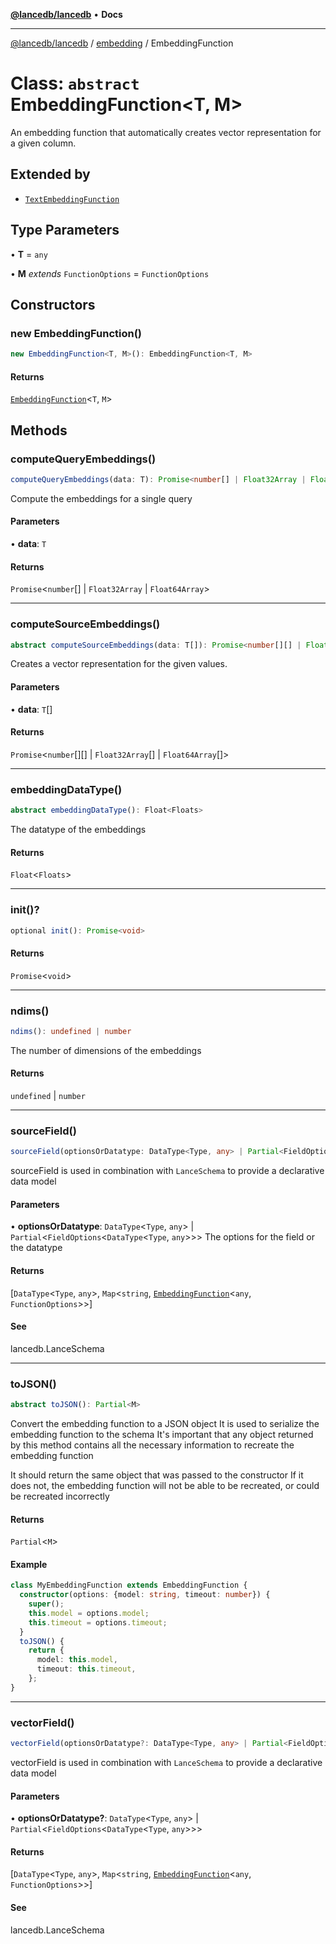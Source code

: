 [**@lancedb/lancedb**](../../../README.md) • **Docs**

***

[@lancedb/lancedb](../../../globals.md) / [embedding](../README.md) / EmbeddingFunction

# Class: `abstract` EmbeddingFunction&lt;T, M&gt;

An embedding function that automatically creates vector representation for a given column.

## Extended by

- [`TextEmbeddingFunction`](TextEmbeddingFunction.md)

## Type Parameters

• **T** = `any`

• **M** *extends* `FunctionOptions` = `FunctionOptions`

## Constructors

### new EmbeddingFunction()

```ts
new EmbeddingFunction<T, M>(): EmbeddingFunction<T, M>
```

#### Returns

[`EmbeddingFunction`](EmbeddingFunction.md)&lt;`T`, `M`&gt;

## Methods

### computeQueryEmbeddings()

```ts
computeQueryEmbeddings(data: T): Promise<number[] | Float32Array | Float64Array>
```

Compute the embeddings for a single query

#### Parameters

• **data**: `T`

#### Returns

`Promise`&lt;`number`[] \| `Float32Array` \| `Float64Array`&gt;

***

### computeSourceEmbeddings()

```ts
abstract computeSourceEmbeddings(data: T[]): Promise<number[][] | Float32Array[] | Float64Array[]>
```

Creates a vector representation for the given values.

#### Parameters

• **data**: `T`[]

#### Returns

`Promise`&lt;`number`[][] \| `Float32Array`[] \| `Float64Array`[]&gt;

***

### embeddingDataType()

```ts
abstract embeddingDataType(): Float<Floats>
```

The datatype of the embeddings

#### Returns

`Float`&lt;`Floats`&gt;

***

### init()?

```ts
optional init(): Promise<void>
```

#### Returns

`Promise`&lt;`void`&gt;

***

### ndims()

```ts
ndims(): undefined | number
```

The number of dimensions of the embeddings

#### Returns

`undefined` \| `number`

***

### sourceField()

```ts
sourceField(optionsOrDatatype: DataType<Type, any> | Partial<FieldOptions<DataType<Type, any>>>): [DataType<Type, any>, Map<string, EmbeddingFunction<any, FunctionOptions>>]
```

sourceField is used in combination with `LanceSchema` to provide a declarative data model

#### Parameters

• **optionsOrDatatype**: `DataType`&lt;`Type`, `any`&gt; \| `Partial`&lt;`FieldOptions`&lt;`DataType`&lt;`Type`, `any`&gt;&gt;&gt;
  The options for the field or the datatype

#### Returns

[`DataType`&lt;`Type`, `any`&gt;, `Map`&lt;`string`, [`EmbeddingFunction`](EmbeddingFunction.md)&lt;`any`, `FunctionOptions`&gt;&gt;]

#### See

lancedb.LanceSchema

***

### toJSON()

```ts
abstract toJSON(): Partial<M>
```

Convert the embedding function to a JSON object
It is used to serialize the embedding function to the schema
It's important that any object returned by this method contains all the necessary
information to recreate the embedding function

It should return the same object that was passed to the constructor
If it does not, the embedding function will not be able to be recreated, or could be recreated incorrectly

#### Returns

`Partial`&lt;`M`&gt;

#### Example

```ts
class MyEmbeddingFunction extends EmbeddingFunction {
  constructor(options: {model: string, timeout: number}) {
    super();
    this.model = options.model;
    this.timeout = options.timeout;
  }
  toJSON() {
    return {
      model: this.model,
      timeout: this.timeout,
    };
}
```

***

### vectorField()

```ts
vectorField(optionsOrDatatype?: DataType<Type, any> | Partial<FieldOptions<DataType<Type, any>>>): [DataType<Type, any>, Map<string, EmbeddingFunction<any, FunctionOptions>>]
```

vectorField is used in combination with `LanceSchema` to provide a declarative data model

#### Parameters

• **optionsOrDatatype?**: `DataType`&lt;`Type`, `any`&gt; \| `Partial`&lt;`FieldOptions`&lt;`DataType`&lt;`Type`, `any`&gt;&gt;&gt;

#### Returns

[`DataType`&lt;`Type`, `any`&gt;, `Map`&lt;`string`, [`EmbeddingFunction`](EmbeddingFunction.md)&lt;`any`, `FunctionOptions`&gt;&gt;]

#### See

lancedb.LanceSchema
